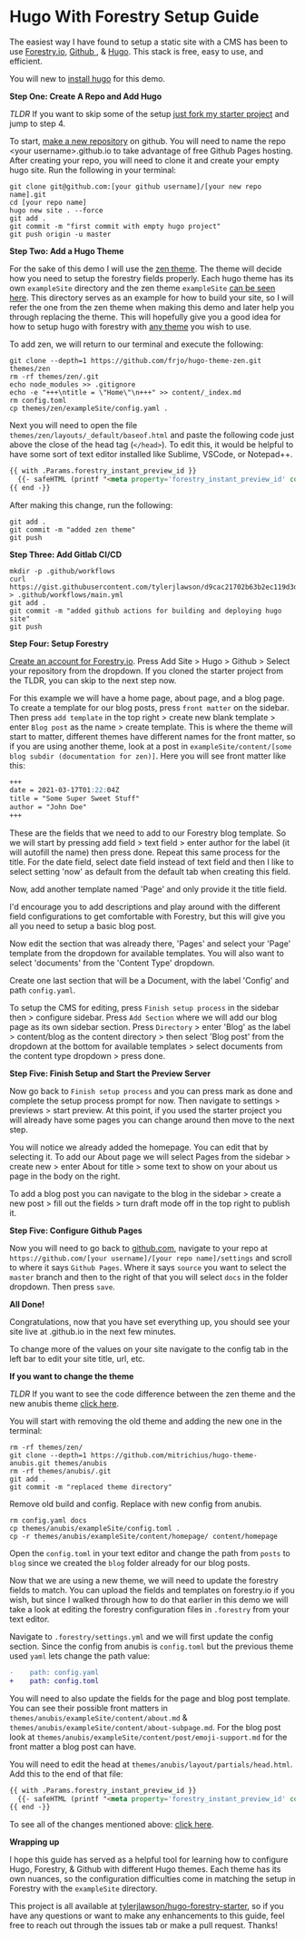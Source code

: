 # Hugo With Forestry Setup Guide

The easiest way I have found to setup a static site with a CMS has been to use [Forestry.io](https://forestry.io/), [Github ](https://github.com), & [Hugo](https://gohugo.io/). This stack is free, easy to use, and efficient.

You will new to [install hugo](https://gohugo.io/getting-started/installing/) for this demo.

**Step One: Create A Repo and Add Hugo**

_TLDR_ If you want to skip some of the setup [just fork my starter project](https://github.com/tylerjlawson/hugo-forestry-starter) and jump to step 4.

To start, [make a new repository](https://github.com/new) on github. You will need to name the repo &lt;your username&gt;.github.io to take advantage of free Github Pages hosting. After creating your repo, you will need to clone it and create your empty hugo site. Run the following in your terminal:

```
git clone git@github.com:[your github username]/[your new repo name].git
cd [your repo name]
hugo new site . --force
git add .
git commit -m "first commit with empty hugo project"
git push origin -u master
```

**Step Two: Add a Hugo Theme**

For the sake of this demo I will use the [zen theme](https://themes.gohugo.io/hugo-theme-zen/). The theme will decide how you need to setup the forestry fields properly. Each hugo theme has its own `exampleSite` directory and the zen theme `exampleSite` [can be seen here](https://github.com/frjo/hugo-theme-zen/tree/main/exampleSite). This directory serves as an example for how to build your site, so I will refer the one from the zen theme when making this demo and later help you through replacing the theme. This will hopefully give you a good idea for how to setup hugo with forestry with [any theme](https://themes.gohugo.io) you wish to use.

To add zen, we will return to our terminal and execute the following:

```
git clone --depth=1 https://github.com/frjo/hugo-theme-zen.git themes/zen
rm -rf themes/zen/.git
echo node_modules >> .gitignore
echo -e "+++\ntitle = \"Home\"\n+++" >> content/_index.md
rm config.toml
cp themes/zen/exampleSite/config.yaml .
```

Next you will need to open the file `themes/zen/layouts/_default/baseof.html` and paste the following code just above the close of the head tag (`</head>`). To edit this, it would be helpful to have some sort of text editor installed like Sublime, VSCode, or Notepad++.

<!-- prettier-ignore-start -->
```html
{{ with .Params.forestry_instant_preview_id }}
  {{- safeHTML (printf "<meta property='forestry_instant_preview_id' content='%s'>" .) -}}
{{ end -}}
```
<!-- prettier-ignore-end -->

After making this change, run the following:

```
git add .
git commit -m "added zen theme"
git push
```

**Step Three: Add Gitlab CI/CD**

```
mkdir -p .github/workflows
curl https://gist.githubusercontent.com/tylerjlawson/d9cac21702b63b2ec119d3d7b6dc29c3/raw/6eb404ff10f09c475af9325b0d9fd9b42c627016/hugo_deploy.yml > .github/workflows/main.yml
git add .
git commit -m "added github actions for building and deploying hugo site"
git push
```

**Step Four: Setup Forestry**

[Create an account for Forestry.io](https://app.forestry.io/signup). Press Add Site > Hugo > Github > Select your repository from the dropdown. If you cloned the starter project from the TLDR, you can skip to the next step now.

For this example we will have a home page, about page, and a blog page. To create a template for our blog posts, press `front matter` on the sidebar. Then press `add template` in the top right > create new blank template > enter `Blog post` as the name > create template. This is where the theme will start to matter, different themes have different names for the front matter, so if you are using another theme, look at a post in `exampleSite/content/[some blog subdir (documentation for zen)]`. Here you will see front matter like this:

```md
+++
date = 2021-03-17T01:22:04Z
title = "Some Super Sweet Stuff"
author = "John Doe"
+++
```

These are the fields that we need to add to our Forestry blog template. So we will start by pressing add field > text field > enter author for the label (it will autofill the name) then press done. Repeat this same process for the title. For the date field, select date field instead of text field and then I like to select setting 'now' as default from the default tab when creating this field.

Now, add another template named 'Page' and only provide it the title field.

I'd encourage you to add descriptions and play around with the different field configurations to get comfortable with Forestry, but this will give you all you need to setup a basic blog post.

Now edit the section that was already there, 'Pages' and select your 'Page' template from the dropdown for available templates. You will also want to select 'documents' from the 'Content Type' dropdown.

Create one last section that will be a Document, with the label 'Config' and path `config.yaml`.

To setup the CMS for editing, press `Finish setup process` in the sidebar then > configure sidebar. Press `Add Section` where we will add our blog page as its own sidebar section. Press `Directory` > enter 'Blog' as the label > content/blog as the content directory > then select 'Blog post' from the dropdown at the bottom for available templates > select documents from the content type dropdown > press done.

**Step Five: Finish Setup and Start the Preview Server**

Now go back to `Finish setup process` and you can press mark as done and complete the setup process prompt for now. Then navigate to settings > previews > start preview. At this point, if you used the starter project you will already have some pages you can change around then move to the next step.

You will notice we already added the homepage. You can edit that by selecting it. To add our About page we will select Pages from the sidebar > create new > enter About for title > some text to show on your about us page in the body on the right.

To add a blog post you can navigate to the blog in the sidebar > create a new post > fill out the fields > turn draft mode off in the top right to publish it.

**Step Five: Configure Github Pages**

Now you will need to go back to [github.com](https://github.com), navigate to your repo at `https://github.com/[your username]/[your repo name]/settings` and scroll to where it says `Github Pages`. Where it says `source` you want to select the `master` branch and then to the right of that you will select `docs` in the folder dropdown. Then press `save`.

**All Done!**

Congratulations, now that you have set everything up, you should see your site live at <your username>.github.io in the next few minutes.

To change more of the values on your site navigate to the config tab in the left bar to edit your site title, url, etc.

**If you want to change the theme**

_TLDR_ If you want to see the code difference between the zen theme and the new anubis theme [click here](https://github.com/tylerjlawson/hugo-forestry-starter/compare/master...changeTheme).

You will start with removing the old theme and adding the new one in the terminal:

```
rm -rf themes/zen/
git clone --depth=1 https://github.com/mitrichius/hugo-theme-anubis.git themes/anubis
rm -rf themes/anubis/.git
git add .
git commit -m "replaced theme directory"
```

Remove old build and config. Replace with new config from anubis.

```
rm config.yaml docs
cp themes/anubis/exampleSite/config.toml .
cp -r themes/anubis/exampleSite/content/homepage/ content/homepage
```

Open the `config.toml` in your text editor and change the path from `posts` to `blog` since we created the `blog` folder already for our blog posts.

Now that we are using a new theme, we will need to update the forestry fields to match. You can upload the fields and templates on forestry.io if you wish, but since I walked through how to do that earlier in this demo we will take a look at editing the forestry configuration files in `.forestry` from your text editor.

Navigate to `.forestry/settings.yml` and we will first update the config section. Since the config from anubis is `config.toml` but the previous theme used `yaml` lets change the path value:

```diff
-    path: config.yaml
+    path: config.toml
```

You will need to also update the fields for the page and blog post template. You can see their possible front matters in `themes/anubis/exampleSite/content/about.md` & `themes/anubis/exampleSite/content/about-subpage.md`. For the blog post look at `themes/anubis/exampleSite/content/post/emoji-support.md` for the front matter a blog post can have.

You will need to edit the head at `themes/anubis/layout/partials/head.html`. Add this to the end of that file:

<!-- prettier-ignore-start -->
```html
{{ with .Params.forestry_instant_preview_id }}
  {{- safeHTML (printf "<meta property='forestry_instant_preview_id' content='%s'>" .) -}}
{{ end -}}
```
<!-- prettier-ignore-end -->

To see all of the changes mentioned above: [click here](https://github.com/tylerjlawson/hugo-forestry-starter/compare/master...changeTheme).

**Wrapping up**

I hope this guide has served as a helpful tool for learning how to configure Hugo, Forestry, & Github with different Hugo themes. Each theme has its own nuances, so the configuration difficulties come in matching the setup in Forestry with the `exampleSite` directory.

This project is all available at [tylerjlawson/hugo-forestry-starter](https://github.com/tylerjlawson/hugo-forestry-starter), so if you have any questions or want to make any enhancements to this guide, feel free to reach out through the issues tab or make a pull request. Thanks!
